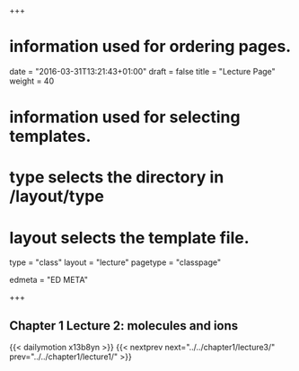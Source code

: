 +++
# information used for ordering pages.
date = "2016-03-31T13:21:43+01:00"
draft = false
title = "Lecture Page"
weight = 40

# information used for selecting templates.
# type selects the directory in /layout/type
# layout selects the template file.

type   = "class"
layout = "lecture"
pagetype = "classpage"





edmeta = "ED META"

+++
## Chapter 1 Lecture 2: molecules and ions
{{< dailymotion x13b8yn >}}
{{< nextprev next="../../chapter1/lecture3/"     prev="../../chapter1/lecture1/"  >}}

